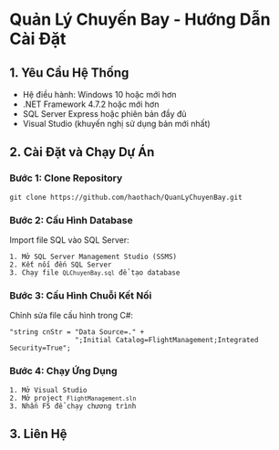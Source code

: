 
<body>
    <h1>Quản Lý Chuyến Bay - Hướng Dẫn Cài Đặt</h1>
    <h2>1. Yêu Cầu Hệ Thống</h2>
    <ul>
        <li>Hệ điều hành: Windows 10 hoặc mới hơn</li>
        <li>.NET Framework 4.7.2 hoặc mới hơn</li>
        <li>SQL Server Express hoặc phiên bản đầy đủ</li>
        <li>Visual Studio (khuyến nghị sử dụng bản mới nhất)</li>
    </ul>
    <h2>2. Cài Đặt và Chạy Dự Án</h2>
    <h3>Bước 1: Clone Repository</h3>
    <pre><code>git clone https://github.com/haothach/QuanLyChuyenBay.git</code></pre>
    <h3>Bước 2: Cấu Hình Database</h3>
    <p>Import file SQL vào SQL Server:</p>
    <pre><code>1. Mở SQL Server Management Studio (SSMS)
2. Kết nối đến SQL Server
3. Chạy file <code>QLChuyenBay.sql</code> để tạo database</code></pre>
    <h3>Bước 3: Cấu Hình Chuỗi Kết Nối</h3>
    <p>Chỉnh sửa file cấu hình trong C#:</p>
    <pre><code>"string cnStr = "Data Source=." +
                ";Initial Catalog=FlightManagement;Integrated Security=True";</code></pre>
    <h3>Bước 4: Chạy Ứng Dụng</h3>
    <pre><code>1. Mở Visual Studio
2. Mở project <code>FlightManagement.sln</code>
3. Nhấn F5 để chạy chương trình</code></pre>
    <h2>3. Liên Hệ</h2>
</body>
</html>
